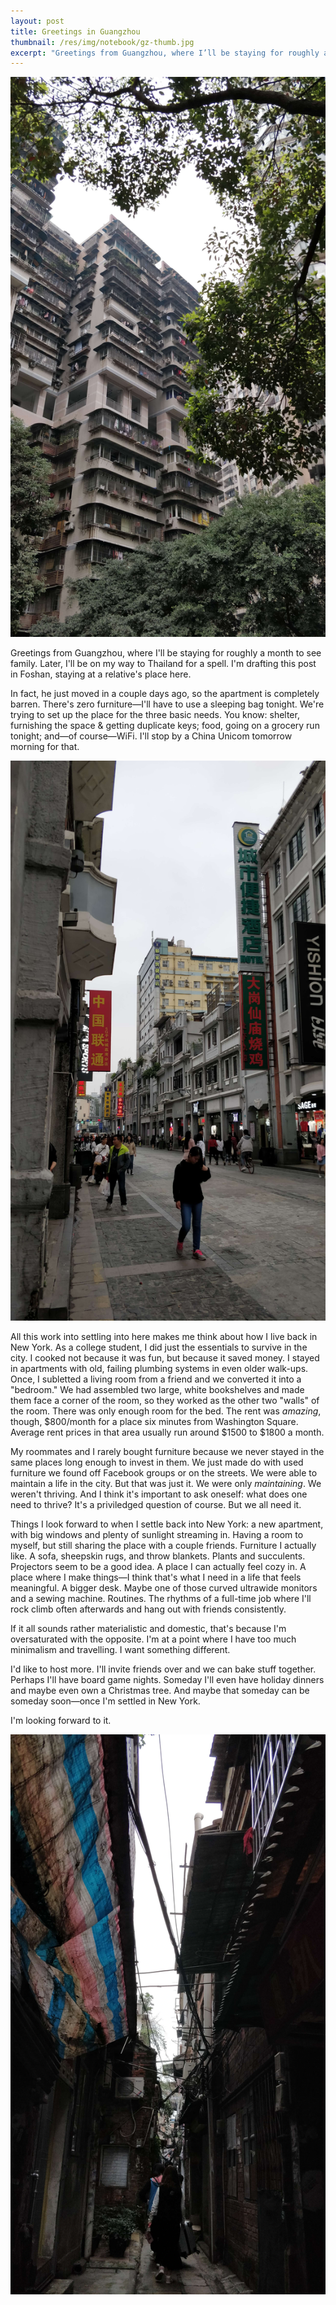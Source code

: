 ```yaml
---
layout: post
title: Greetings in Guangzhou
thumbnail: /res/img/notebook/gz-thumb.jpg
excerpt: "Greetings from Guangzhou, where I’ll be staying for roughly a month to see family. Later, I’ll be on my way to Thailand for a spell. I’m drafting this post in Foshan, staying at a relative’s place here."
---
```


<img class="rzimg" src="/res/img/notebook/gz-building.jpg" alt="An apartment in Chongqing" />

Greetings from Guangzhou, where I'll be staying for roughly a month to see family. Later, I'll be on my way to Thailand for a spell. I'm drafting this post in Foshan, staying at a relative's place here.

In fact, he just moved in a couple days ago, so the apartment is completely barren. There's zero furniture—I'll have to use a sleeping bag tonight. We're trying to set up the place for the three basic needs. You know: shelter, furnishing the space & getting duplicate keys; food, going on a grocery run tonight; and—of course—WiFi. I'll stop by a China Unicom tomorrow morning for that.

<img class="rzimg" src="/res/img/notebook/gz-street.jpg" alt="A street in Guangzhou" />

All this work into settling into here makes me think about how I live back in New York. As a college student, I did just the essentials to survive in the city. I cooked not because it was fun, but because it saved money. I stayed in apartments with old, failing plumbing systems in even older walk-ups. Once, I subletted a living room from a friend and we converted it into a "bedroom." We had assembled two large, white bookshelves and made them face a corner of the room, so they worked as the other two "walls" of the room. There was only enough room for the bed. The rent was *amazing*, though, $800/month for a place six minutes from Washington Square. Average rent prices in that area usually run around $1500 to $1800 a month.

My roommates and I rarely bought furniture because we never stayed in the same places long enough to invest in them. We just made do with used furniture we found off Facebook groups or on the streets. We were able to maintain a life in the city. But that was just it. We were only *maintaining*. We weren't thriving. And I think it's important to ask oneself: what does one need to thrive? It's a priviledged question of course. But we all need it.

Things I look forward to when I settle back into New York: a new apartment, with big windows and plenty of sunlight streaming in. Having a room to myself, but still sharing the place with a couple friends. Furniture I actually like. A sofa, sheepskin rugs, and throw blankets. Plants and succulents. Projectors seem to be a good idea. A place I can actually feel cozy in. A place where I make things—I think that's what I need in a life that feels meaningful. A bigger desk. Maybe one of those curved ultrawide monitors and a sewing machine. Routines. The rhythms of a full-time job where I'll rock climb often afterwards and hang out with friends consistently.

If it all sounds rather materialistic and domestic, that's because I'm oversaturated with the opposite. I'm at a point where I have too much minimalism and travelling. I want something different.

I'd like to host more. I'll invite friends over and we can bake stuff together. Perhaps I'll have board game nights. Someday I'll even have holiday dinners and maybe even own a Christmas tree. And maybe that someday can be someday soon—once I'm settled in New York.

I'm looking forward to it.

<img class="rzimg" src="/res/img/notebook/gz-alley.jpg" alt="An alleyway in Daxin" />
